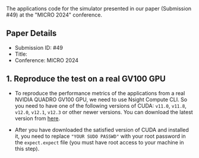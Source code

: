 The applications code for the simulator presented in our paper (Submission #49) at the "MICRO 2024" conference.

## Paper Details

- Submission ID: #49
- Title: 
- Conference: MICRO 2024

## 1. Reproduce the test on a real GV100 GPU

* To reproduce the performance metrics of the applications from a real NVIDIA QUADRO GV100 GPU, we need to use Nsight Compute CLI. So you need to have one of the following versions of CUDA: `v11.0`, `v11.8`, `v12.0`, `v12.1`, `v12.3` or other newer versions. You can download the latest version from [here](https://developer.nvidia.com/cuda-downloads?target_os=Linux&target_arch=x86_64&Distribution=CentOS&target_version=7).

* After you have downloaded the satisfied version of CUDA and installed it, you need to replace `"YOUR SUDO PASSWD"` with your root password in the `expect.expect` file (you must have root access to your machine in this step).

